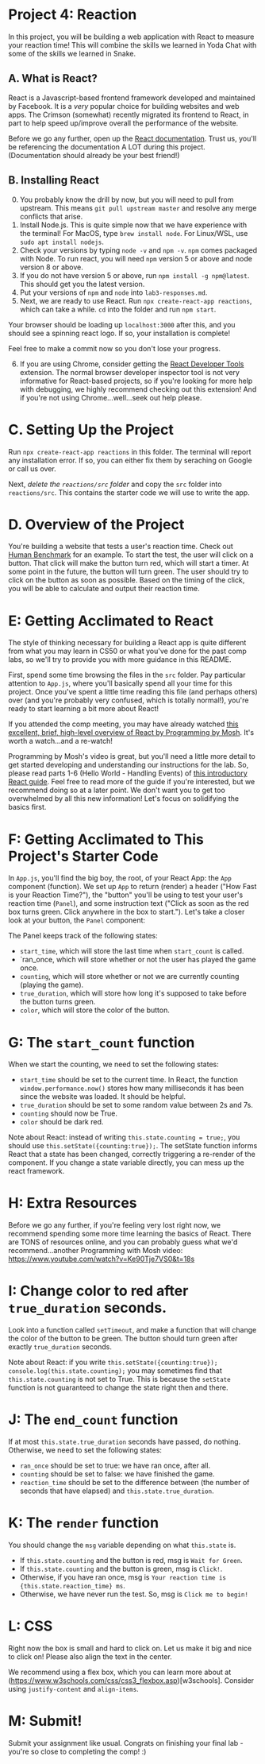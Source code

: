 # Project 4: Reaction
In this project, you will be building a web application with React to measure your reaction time! This will combine the skills we learned in Yoda Chat with some of the skills we learned in Snake.

## A. What is React?
React is a Javascript-based frontend framework developed and maintained by Facebook. It is a *very* popular choice for building websites and web apps. The Crimson (somewhat) recently migrated its frontend to React, in part to help speed up/improve overall the performance of the website.

Before we go any further, open up the [React documentation](https://reactjs.org). Trust us, you'll be referencing the documentation A LOT during this project. (Documentation should already be your best friend!)

## B. Installing React
0. You probably know the drill by now, but you will need to pull from upstream. This means `git pull upstream master` and resolve any merge conflicts that arise.
1. Install Node.js. This is quite simple now that we have experience with the terminal! For MacOS, type `brew install node`. For Linux/WSL, use `sudo apt install nodejs`.
2. Check your versions by typing `node -v` and `npm -v`. `npm` comes packaged with Node. To run react, you will need `npm` version 5 or above and node version 8 or above.
3. If you do not have version 5 or above, run `npm install -g npm@latest`. This should get you the latest version.
4. Put your versions of `npm` and `node` into `lab3-responses.md`.
5. Next, we are ready to use React. Run `npx create-react-app reactions`, which can take a while. `cd` into the folder and run `npm start`.

Your browser should be loading up `localhost:3000` after this, and you should see a spinning react logo. If so, your installation is complete!

Feel free to make a commit now so you don't lose your progress.

6. If you are using Chrome, consider getting the [React Developer Tools](https://chrome.google.com/webstore/detail/react-developer-tools/fmkadmapgofadopljbjfkapdkoienihi?hl=en) extension. The normal browser developer inspector tool is not very informative for React-based projects, so if you're looking for more help with debugging, we highly recommend checking out this extension! And if you're not using Chrome...well...seek out help please.

# C. Setting Up the Project
Run `npx create-react-app reactions` in this folder. The terminal will report any installation error. If so, you can either fix them by seraching on Google or call us over.

Next, *delete the `reactions/src` folder* and copy the `src` folder into `reactions/src`. This contains the starter code we will use to write the app.

# D. Overview of the Project
You're building a website that tests a user's reaction time. Check out [Human Benchmark](https://humanbenchmark.com/tests/reactiontime) for an example. To start the test, the user will click on a button. That click will make the button turn red, which will start a timer. At some point in the future, the button will turn green. The user should try to click on the button as soon as possible. Based on the timing of the click, you will be able to calculate and output their reaction time.

# E: Getting Acclimated to React
The style of thinking necessary for building a React app is quite different from what you may learn in CS50 or what you've done for the past comp labs, so we'll try to provide you with more guidance in this README.

First, spend some time browsing the files in the `src` folder. Pay particular attention to `App.js`, where you'll basically spend all your time for this project. Once you've spent a little time reading this file (and perhaps others) over (and you're probably very confused, which is totally normal!), you're ready to start learning a bit more about React!

If you attended the comp meeting, you may have already watched [this excellent, brief, high-level overview of React by Programming by Mosh](https://www.youtube.com/watch?v=N3AkSS5hXMA). It's worth a watch...and a re-watch!

Programming by Mosh's video is great, but you'll need a little more detail to get started developing and understanding our instructions for the lab. So, please read parts 1-6 (Hello World - Handling Events) of [this introductory React guide](https://reactjs.org/docs/hello-world.html). Feel free to read more of the guide if you're interested, but we recommend doing so at a later point. We don't want you to get too overwhelmed by all this new information! Let's focus on solidifying the basics first.

# F: Getting Acclimated to This Project's Starter Code
In `App.js`, you'll find the big boy, the root, of your React App: the `App` component (function). We set up `App` to return (render) a header ("How Fast is your Reaction Time?"), the "button" you'll be using to test your user's reaction time (`Panel`), and some instruction text ("Click as soon as the red box turns green. Click anywhere in the box to start."). Let's take a closer look at your button, the `Panel` component:

The Panel keeps track of the following states:
* `start_time`, which will store the last time when `start_count` is called.
* `ran_once, which will store whether or not the user has played the game once.
* `counting`, which will store whether or not we are currently counting (playing the game).
* `true_duration`, which will store how long it's supposed to take before the button turns green.
* `color`, which will store the color of the button.

# G: The `start_count` function
When we start the counting, we need to set the following states:
* `start_time` should be set to the current time. In React, the function `window.performance.now()` stores how many milliseconds it has been since the website was loaded. It should be helpful.
* `true_duration` should be set to some random value between 2s and 7s.
* `counting` should now be True.
* `color` should be dark red.

Note about React: instead of writing `this.state.counting = true;`, you should use `this.setState({counting:true});`. The setState function informs React that a state has been changed, correctly triggering a re-render of the component. If you change a state variable directly, you can mess up the react framework.

# H: Extra Resources
Before we go any further, if you're feeling very lost right now, we recommend spending some more time learning the basics of React. There are TONS of resources online, and you can probably guess what we'd recommend...another Programming with Mosh video: https://www.youtube.com/watch?v=Ke90Tje7VS0&t=18s

# I: Change color to red after `true_duration` seconds.
Look into a function called `setTimeout`, and make a function that will change the color of the button to be green. The button should turn green after exactly `true_duration` seconds.

Note about React: if you write `this.setState({counting:true}); console.log(this.state.counting);` you may sometimes find that `this.state.counting` is not set to True. This is because the `setState` function is not guaranteed to change the state right then and there.

# J: The `end_count` function
If at most `this.state.true_duration` seconds have passed, do nothing. Otherwise, we need to set the following states:
* `ran_once` should be set to true: we have ran once, after all.
* `counting` should be set to false: we have finished the game.
* `reaction_time` should be set to the difference between (the number of seconds that have elapsed) and `this.state.true_duration`.

# K: The `render` function
You should change the `msg` variable depending on what `this.state` is.
* If `this.state.counting` and the button is red, msg is `Wait for Green`.
* If `this.state.counting` and the button is green, msg is `Click!`.
* Otherwise, if you have ran once, msg is `Your reaction time is {this.state.reaction_time} ms`.
* Otherwise, we have never run the test. So, msg is `Click me to begin!`

# L: CSS
Right now the box is small and hard to click on. Let us make it big and nice to click on! Please also align the text in the center.

We recommend using a flex box, which you can learn more about at (https://www.w3schools.com/css/css3_flexbox.asp)[w3schools]. Consider using `justify-content` and `align-items`.

# M: Submit!
Submit your assignment like usual. Congrats on finishing your final lab - you're so close to completing the comp! :)
